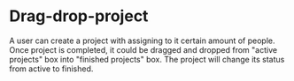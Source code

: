 # Drag-drop-project

A user can create a project with assigning to it certain amount of people. Once project is completed, it could be dragged and dropped from "active projects" box into "finished projects" box. The project will change its status from active to finished.
